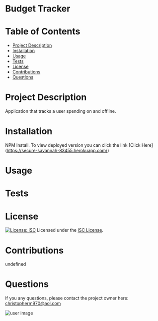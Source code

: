  # **Budget Tracker**
  # Table of Contents
  * [Project Description](#project-description)
  * [Installation](#installation)
  * [Usage](#usage)
  * [Tests](#tests)
  * [License](#license)
  * [Contributions](#contributions)
  * [Questions](#questions)
  
  # Project Description
  Application that tracks a user spending on and offline.
  # Installation
  NPM Install. To view deployed version you can click the link [Click Here] (https://secure-savannah-83455.herokuapp.com/)
  # Usage
  
  # Tests
  
  # License
  [![License: ISC](https://img.shields.io/badge/License-ISC-blue.svg)](https://opensource.org/licenses/ISC)
  Licensed under the [ISC License](https://spdx.org/licenses/ISC.html).
  # Contributions
  undefined
  # Questions
  If you any questions, please contact the project owner here: [christopherm970@aol.com](mailto:christopherm970@aol.com)
  
  ![user image](https://avatars2.githubusercontent.com/u/63478657?v=4)